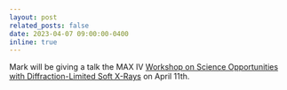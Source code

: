 ```yaml
---
layout: post
related_posts: false
date: 2023-04-07 09:00:00-0400
inline: true
---
```


Mark will be giving a talk the MAX IV [Workshop on Science Opportunities with Diffraction-Limited Soft X-Rays](https://indico.maxiv.lu.se/event/5181/) on April 11th.
